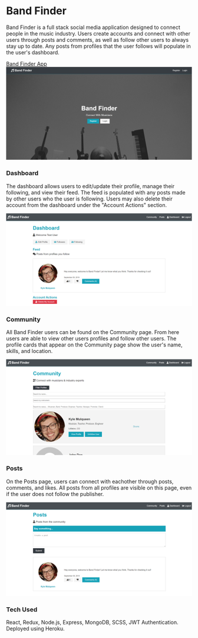 # Band Finder

Band Finder is a full stack social media application designed to connect people in the music industry. Users create accounts and
connect with other users through posts and comments, as well as follow other users to always stay up to date. Any posts from profiles that the user follows will populate in the user's dashboard.

[Band Finder App](https://evening-forest-04109.herokuapp.com/)
![Band Finder Landing Page](/images/bandfinder-landingpage.png)

### Dashboard

The dashboard allows users to edit/update their profile, manage their following, and view their feed. The feed is populated with any posts made by other users who the user is following. Users may also delete their account from the dashboard under the "Account Actions" section.

![Band Finder Dashboard](/images/bandfinder-dashboard1.png)

### Community

All Band Finder users can be found on the Community page. From here users are able to view other users profiles and follow other users. The profile cards that appear on the Community page show the user's name, skills, and location.

![Band Finder Community](/images/bandfinder-community1.png)

### Posts

On the Posts page, users can connect with eachother through posts, comments, and likes. All posts from all profiles are visible on this page, even if the user does not follow the publisher.

![Band Finder Posts](/images/bandfinder-posts1.png)

### Tech Used

React, Redux, Node.js, Express, MongoDB, SCSS, JWT Authentication.
Deployed using Heroku.
